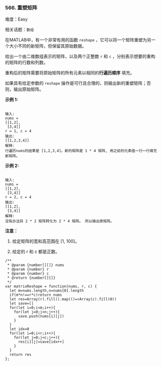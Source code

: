 ### 566. 重塑矩阵

难度：Easy

相关话题：`数组`

在MATLAB中，有一个非常有用的函数  `reshape` ，它可以将一个矩阵重塑为另一个大小不同的新矩阵，但保留其原始数据。



给出一个由二维数组表示的矩阵，以及两个正整数 `r` 和 `c` ，分别表示想要的重构的矩阵的行数和列数。



重构后的矩阵需要将原始矩阵的所有元素以相同的**行遍历顺序** 填充。



如果具有给定参数的 `reshape` 操作是可行且合理的，则输出新的重塑矩阵；否则，输出原始矩阵。



**示例 1:** 



```

输入: 
nums = 
[[1,2],
 [3,4]]
r = 1, c = 4
输出: 
[[1,2,3,4]]
解释:
行遍历nums的结果是 [1,2,3,4]。新的矩阵是 1 * 4 矩阵, 用之前的元素值一行一行填充新矩阵。
```


**示例 2:** 



```

输入: 
nums = 
[[1,2],
 [3,4]]
r = 2, c = 4
输出: 
[[1,2],
 [3,4]]
解释:
没有办法将 2 * 2 矩阵转化为 2 * 4 矩阵。 所以输出原矩阵。
```


**注意：** 




1. 给定矩阵的宽和高范围在 [1, 100]。

2. 给定的 r 和 c 都是正数。




```
/**
 * @param {number[][]} nums
 * @param {number} r
 * @param {number} c
 * @return {number[][]}
 */
var matrixReshape = function(nums, r, c) {
  let m=nums.length,n=nums[0].length
  if(m*n!==r*c)return nums
  let res=Array(r).fill().map(()=>Array(c).fill(0))
  let save=[]
  for(let i=0;i<m;i++){
    for(let j=0;j<n;j++){
      save.push(nums[i][j])
    }
  }
  let idx=0
  for(let i=0;i<r;i++){
    for(let j=0;j<c;j++){
      res[i][j]=save[idx++]
    }
  }
  return res
};
```


